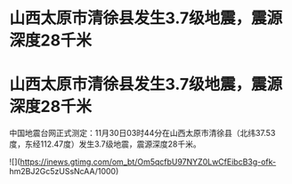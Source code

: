 # 山西太原市清徐县发生3.7级地震，震源深度28千米

# 山西太原市清徐县发生3.7级地震，震源深度28千米

中国地震台网正式测定：11月30日03时44分在山西太原市清徐县（北纬37.53度，东经112.47度）发生3.7级地震，震源深度28千米。

![](https://inews.gtimg.com/om_bt/Om5qcfbU97NYZ0LwCfEibcB3g-ofk-
hm2BJ2Gc5zUSsNcAA/1000)

